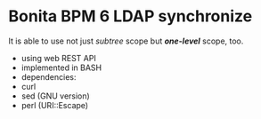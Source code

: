 Bonita BPM 6 LDAP synchronize
=============================

It is able to use not just *subtree* scope but ***one-level*** scope, too.

- using web REST API
- implemented in BASH
- dependencies:
 - curl
 - sed (GNU version)
 - perl (URI::Escape)

